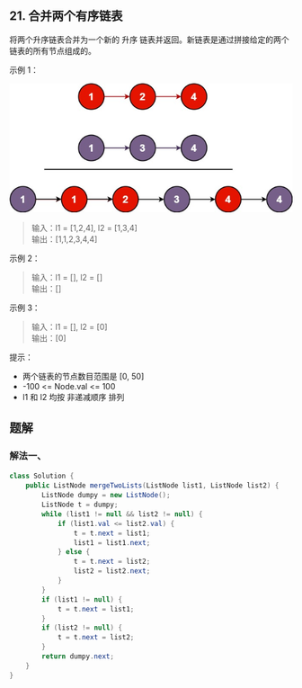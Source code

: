## 21. 合并两个有序链表

将两个升序链表合并为一个新的 升序 链表并返回。新链表是通过拼接给定的两个链表的所有节点组成的。 

 

示例 1：

![m](./figs/merge_ex1.jpg)

>输入：l1 = [1,2,4], l2 = [1,3,4]  
>输出：[1,1,2,3,4,4]  


示例 2：

>输入：l1 = [], l2 = []  
>输出：[]  


示例 3：


>输入：l1 = [], l2 = [0]  
>输出：[0]  
 

提示：

- 两个链表的节点数目范围是 [0, 50]
- -100 <= Node.val <= 100
- l1 和 l2 均按 非递减顺序 排列


## 题解

### 解法一、

```java
class Solution {
    public ListNode mergeTwoLists(ListNode list1, ListNode list2) {
        ListNode dumpy = new ListNode();
        ListNode t = dumpy;
        while (list1 != null && list2 != null) {
            if (list1.val <= list2.val) {
                t = t.next = list1;
                list1 = list1.next;
            } else {
                t = t.next = list2;
                list2 = list2.next;
            }
        }
        if (list1 != null) {
            t = t.next = list1;
        }
        if (list2 != null) {
            t = t.next = list2;
        }
        return dumpy.next;
    }
}
```